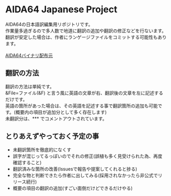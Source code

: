 # AIDA64 Japanese Project
AIDA64の日本語訳編集用リポジトリです。<br>
作業量多過ぎるので多人数で地道に翻訳の追加や翻訳の修正などを行ないます。<br>
翻訳が安定した場合は、作者にランゲージファイルをコミットする可能性もあります。<br>
<br>
[AIDA64バイナリ配布元](https://www.aida64.com/)

## 翻訳の方法
翻訳の方法は単純です。<br>
&File=ファイル(&F) と言う風に英語の文章が右、翻訳後の文章を左に記述するだけです。<br>
英語の箇所があった場合は、その英語を記述する事で翻訳箇所の追加も可能です。(概要内の項目が追加分として多く存在します)<br>
未翻訳分は、*** でコメントアウトされています。

## とりあえずやっておく予定の事
- 未翻訳箇所を徹底的になくす
- 誤字が混じってるっぽいのでそれの修正(誤植も多く見受けられた為、再度確認すること)
- 翻訳済みな箇所の改善(Issuesで報告や提案してくれると捗る)
- 完全な物と判断できたら作者に出してみる(採用されなかったら非公式でリリース続行)
- 概要の項目の翻訳の追加(すごい面倒だけどできるだけやる)

